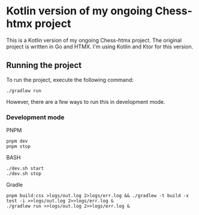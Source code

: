# Kotlin version of my ongoing Chess-htmx project

This is a Kotlin version of my ongoing Chess-htmx project. The original project is written in Go and HTMX. I'm using Kotlin and Ktor for this version.

## Running the project

To run the project, execute the following command:

```shell
./gradlew run
```

However, there are a few ways to run this in development mode.

### Development mode

PNPM
```shell
pnpm dev
pnpm stop
```

BASH
```shell
./dev.sh start
./dev.sh stop
```

Gradle
```shell
pnpm build:css >logs/out.log 2>logs/err.log && ./gradlew -t build -x test -i >>logs/out.log 2>>logs/err.log &
./gradlew run >>logs/out.log 2>>logs/err.log &
```